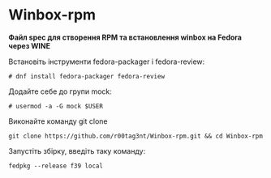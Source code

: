 # Winbox-rpm

**Файл spec для створення RPM та встановлення winbox на Fedora через WINE**

Встановіть інструменти fedora-packager і fedora-review:

`# dnf install fedora-packager fedora-review`

Додайте себе до групи mock:

`# usermod -a -G mock $USER`

Виконайте команду git clone

`git clone https://github.com/r00tag3nt/Winbox-rpm.git && cd Winbox-rpm`

Запустіть збірку, введіть таку команду:

`fedpkg --release f39 local`

